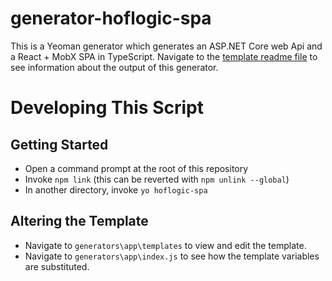 # generator-hoflogic-spa

This is a Yeoman generator which generates an ASP.NET Core web Api and a React + MobX SPA in TypeScript. Navigate to the [template readme file](generators/app/templates/Readme.md) to see information about the output of this generator.


# Developing This Script

## Getting Started

* Open a command prompt at the root of this repository
* Invoke `npm link` (this can be reverted with `npm unlink --global`)
* In another directory, invoke `yo hoflogic-spa`

## Altering the Template

* Navigate to `generators\app\templates` to view and edit the template.
* Navigate to `generators\app\index.js` to see how the template variables are substituted.